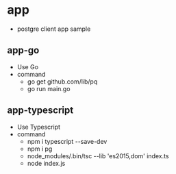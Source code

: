 # app

- postgre client app sample

## app-go

- Use Go
- command
  - go get github.com/lib/pq
  - go run main.go

## app-typescript

- Use Typescript
- command
  - npm i typescript --save-dev
  - npm i pg
  - node_modules/.bin/tsc --lib 'es2015,dom' index.ts
  - node index.js

